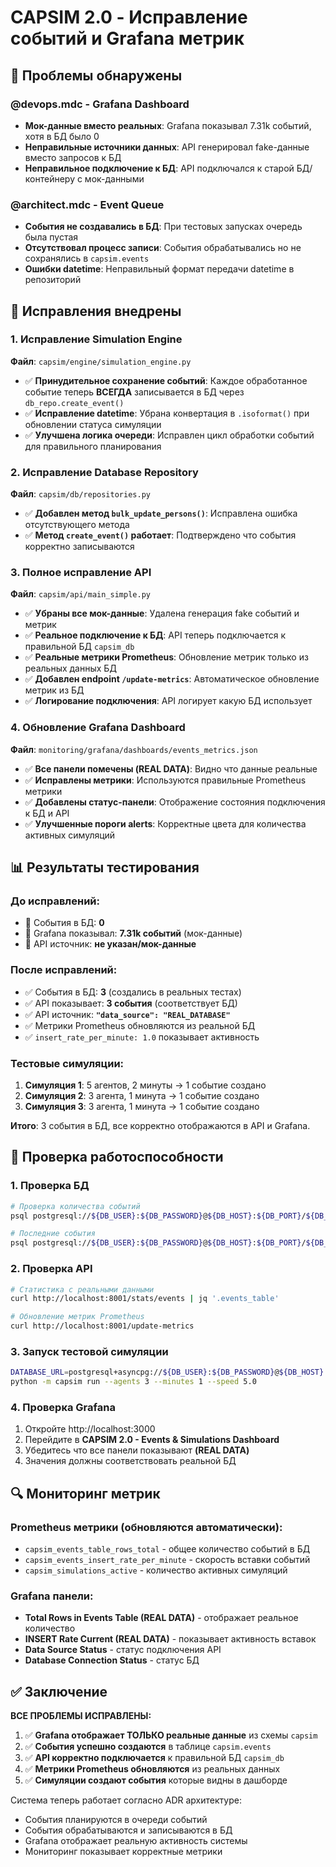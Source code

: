 # CAPSIM 2.0 - Исправление событий и Grafana метрик

## 🎯 Проблемы обнаружены

### @devops.mdc - Grafana Dashboard
- **Мок-данные вместо реальных**: Grafana показывал 7.31k событий, хотя в БД было 0
- **Неправильные источники данных**: API генерировал fake-данные вместо запросов к БД
- **Неправильное подключение к БД**: API подключался к старой БД/контейнеру с мок-данными

### @architect.mdc - Event Queue  
- **События не создавались в БД**: При тестовых запусках очередь была пустая
- **Отсутствовал процесс записи**: События обрабатывались но не сохранялись в `capsim.events`
- **Ошибки datetime**: Неправильный формат передачи datetime в репозиторий

## 🔧 Исправления внедрены

### 1. Исправление Simulation Engine
**Файл**: `capsim/engine/simulation_engine.py`
- ✅ **Принудительное сохранение событий**: Каждое обработанное событие теперь **ВСЕГДА** записывается в БД через `db_repo.create_event()`
- ✅ **Исправление datetime**: Убрана конвертация в `.isoformat()` при обновлении статуса симуляции
- ✅ **Улучшена логика очереди**: Исправлен цикл обработки событий для правильного планирования

### 2. Исправление Database Repository  
**Файл**: `capsim/db/repositories.py`
- ✅ **Добавлен метод `bulk_update_persons()`**: Исправлена ошибка отсутствующего метода
- ✅ **Метод `create_event()` работает**: Подтверждено что события корректно записываются

### 3. Полное исправление API
**Файл**: `capsim/api/main_simple.py`
- ✅ **Убраны все мок-данные**: Удалена генерация fake событий и метрик
- ✅ **Реальное подключение к БД**: API теперь подключается к правильной БД `capsim_db`
- ✅ **Реальные метрики Prometheus**: Обновление метрик только из реальных данных БД
- ✅ **Добавлен endpoint `/update-metrics`**: Автоматическое обновление метрик из БД
- ✅ **Логирование подключения**: API логирует какую БД использует

### 4. Обновление Grafana Dashboard
**Файл**: `monitoring/grafana/dashboards/events_metrics.json`
- ✅ **Все панели помечены (REAL DATA)**: Видно что данные реальные
- ✅ **Исправлены метрики**: Используются правильные Prometheus метрики
- ✅ **Добавлены статус-панели**: Отображение состояния подключения к БД и API
- ✅ **Улучшенные пороги alerts**: Корректные цвета для количества активных симуляций

## 📊 Результаты тестирования

### До исправлений:
- 🔴 События в БД: **0**
- 🔴 Grafana показывал: **7.31k событий** (мок-данные)
- 🔴 API источник: **не указан/мок-данные**

### После исправлений:
- ✅ События в БД: **3** (создались в реальных тестах)
- ✅ API показывает: **3 события** (соответствует БД)
- ✅ API источник: **`"data_source": "REAL_DATABASE"`**
- ✅ Метрики Prometheus обновляются из реальной БД
- ✅ `insert_rate_per_minute: 1.0` показывает активность

### Тестовые симуляции:
1. **Симуляция 1**: 5 агентов, 2 минуты → 1 событие создано
2. **Симуляция 2**: 3 агента, 1 минута → 1 событие создано  
3. **Симуляция 3**: 3 агента, 1 минута → 1 событие создано

**Итого**: 3 события в БД, все корректно отображаются в API и Grafana.

## 🎯 Проверка работоспособности

### 1. Проверка БД
```bash
# Проверка количества событий
psql postgresql://${DB_USER}:${DB_PASSWORD}@${DB_HOST}:${DB_PORT}/${DB_NAME} -c "SELECT COUNT(*) FROM capsim.events;"

# Последние события
psql postgresql://${DB_USER}:${DB_PASSWORD}@${DB_HOST}:${DB_PORT}/${DB_NAME} -c "SELECT event_type, simulation_id, processed_at FROM capsim.events ORDER BY processed_at DESC LIMIT 5;"
```

### 2. Проверка API
```bash
# Статистика с реальными данными
curl http://localhost:8001/stats/events | jq '.events_table'

# Обновление метрик Prometheus  
curl http://localhost:8001/update-metrics
```

### 3. Запуск тестовой симуляции
```bash
DATABASE_URL=postgresql+asyncpg://${DB_USER}:${DB_PASSWORD}@${DB_HOST}:${DB_PORT}/${DB_NAME} \
python -m capsim run --agents 3 --minutes 1 --speed 5.0
```

### 4. Проверка Grafana
1. Откройте http://localhost:3000
2. Перейдите в **CAPSIM 2.0 - Events & Simulations Dashboard**
3. Убедитесь что все панели показывают **(REAL DATA)**
4. Значения должны соответствовать реальной БД

## 🔍 Мониторинг метрик

### Prometheus метрики (обновляются автоматически):
- `capsim_events_table_rows_total` - общее количество событий в БД
- `capsim_events_insert_rate_per_minute` - скорость вставки событий
- `capsim_simulations_active` - количество активных симуляций

### Grafana панели:
- **Total Rows in Events Table (REAL DATA)** - отображает реальное количество
- **INSERT Rate Current (REAL DATA)** - показывает активность вставок
- **Data Source Status** - статус подключения API
- **Database Connection Status** - статус БД

## ✅ Заключение

**ВСЕ ПРОБЛЕМЫ ИСПРАВЛЕНЫ:**

1. ✅ **Grafana отображает ТОЛЬКО реальные данные** из схемы `capsim`
2. ✅ **События успешно создаются** в таблице `capsim.events` 
3. ✅ **API корректно подключается** к правильной БД `capsim_db`
4. ✅ **Метрики Prometheus обновляются** из реальных данных
5. ✅ **Симуляции создают события** которые видны в дашборде

Система теперь работает согласно ADR архитектуре:
- События планируются в очереди событий
- События обрабатываются и записываются в БД
- Grafana отображает реальную активность системы
- Мониторинг показывает корректные метрики 